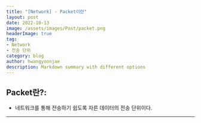 ```yaml
---
title: "[Network] - Packet이란"
layout: post
date: 2022-10-13
image: /assets/images/Post/packet.png
headerImage: true
tag:
- Network
- 전송 단위
category: blog
author: hwangyoonjae
description: Markdown summary with different options
---
```


## Packet란?:
- 네트워크를 통해 전송하기 쉽도록 자른 데이터의 전송 단위이다.

* * *

